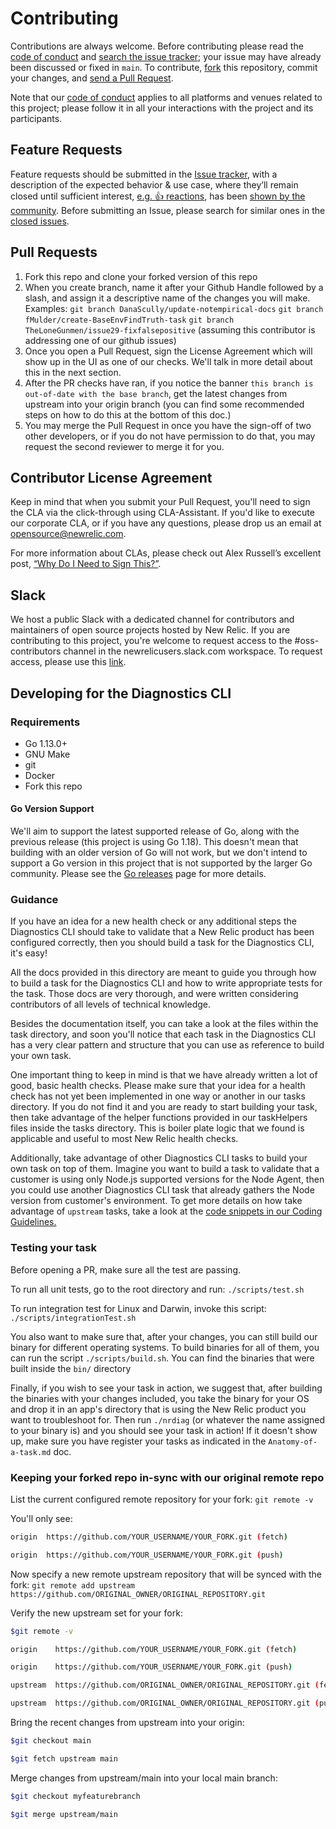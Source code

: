 # Contributing

Contributions are always welcome. Before contributing please read the
[code of conduct](./../CODE_OF_CONDUCT.md) and [search the issue tracker](../../../issues); your issue may have already been discussed or fixed in `main`. To contribute,
[fork](https://help.github.com/articles/fork-a-repo/) this repository, commit your changes, and [send a Pull Request](https://help.github.com/articles/using-pull-requests/).

Note that our [code of conduct](./../CODE_OF_CONDUCT.md) applies to all platforms and venues related to this project; please follow it in all your interactions with the project and its participants.

## Feature Requests

Feature requests should be submitted in the [Issue tracker](../../../issues), with a description of the expected behavior & use case, where they’ll remain closed until sufficient interest, [e.g. :+1: reactions](https://help.github.com/articles/about-discussions-in-issues-and-pull-requests/), has been [shown by the community](../../issues?q=label%3A%22votes+needed%22+sort%3Areactions-%2B1-desc).
Before submitting an Issue, please search for similar ones in the
[closed issues](../../../issues?q=is%3Aissue+is%3Aclosed+label%3Aenhancement).

## Pull Requests

1. Fork this repo and clone your forked version of this repo
2. When you create branch, name it after your Github Handle followed by a slash, and assign it a descriptive name of the changes you will make. Examples:
`git branch DanaScully/update-notempirical-docs`
`git branch fMulder/create-BaseEnvFindTruth-task`
`git branch TheLoneGunmen/issue29-fixfalsepositive` (assuming this contributor is addressing one of our github issues)
3. Once you open a Pull Request, sign the License Agreement which will show up in the UI as one of our checks. We'll talk in more detail about this in the next section.
4. After the PR checks have ran, if you notice the banner `this branch is out-of-date with the base branch`, get the latest changes from upstream into your origin branch (you can find some recommended steps on how to do this at the bottom of this doc.)
5. You may merge the Pull Request in once you have the sign-off of two other developers, or if you do not have permission to do that, you may request the second reviewer to merge it for you.

## Contributor License Agreement

Keep in mind that when you submit your Pull Request, you'll need to sign the CLA via the click-through using CLA-Assistant. If you'd like to execute our corporate CLA, or if you have any questions, please drop us an email at opensource@newrelic.com.

For more information about CLAs, please check out Alex Russell’s excellent post,
[“Why Do I Need to Sign This?”](https://infrequently.org/2008/06/why-do-i-need-to-sign-this/).

## Slack

We host a public Slack with a dedicated channel for contributors and maintainers of open source projects hosted by New Relic.  If you are contributing to this project, you're welcome to request access to the #oss-contributors channel in the newrelicusers.slack.com workspace.  To request access, please use this [link](https://join.slack.com/t/newrelicusers/shared_invite/zt-1ayj69rzm-~go~Eo1whIQGYnu3qi15ng).

## Developing for the Diagnostics CLI

### Requirements

* Go 1.13.0+
* GNU Make
* git
* Docker
* Fork this repo

#### Go Version Support

We'll aim to support the latest supported release of Go, along with the
previous release (this project is using Go 1.18).  This doesn't mean that building with an older version of Go
will not work, but we don't intend to support a Go version in this project that
is not supported by the larger Go community.  Please see the [Go
releases](https://golang.org/doc/go1.14) page for more details.

### Guidance

If you have an idea for a new health check or any additional steps the Diagnostics CLI should take to validate that a New Relic product has been configured correctly, then you should build a task for the Diagnostics CLI, it's easy!

All the docs provided in this directory are meant to guide you through how to build a task for the Diagnostics CLI and how to write appropriate tests for the task. Those docs are very thorough, and were written considering contributors of all levels of technical knowledge.

Besides the documentation itself, you can take a look at the files within the task directory, and soon you'll notice that each task in the Diagnostics CLI has a very clear pattern and structure that you can use as reference to build your own task.

One important thing to keep in mind is that we have already written a lot of good, basic health checks. Please make sure that your idea for a health check has not yet been implemented in one way or another in our tasks directory. If you do not find it and you are ready to start building your task, then take advantage of the helper functions provided in our taskHelpers files inside the tasks directory. This is boiler plate logic that we found is applicable and useful to most New Relic health checks.

Additionally, take advantage of other Diagnostics CLI tasks to build your own task on top of them. Imagine you want to build a task to validate that a customer is using only Node.js supported versions for the Node Agent, then you could use another Diagnostics CLI task that already gathers the Node version from customer's environment. To get more details on how take advantage of `upstream` tasks, take a look at the [code snippets in our Coding Guidelines.](./Coding-Guidelines.md)

### Testing your task

Before opening a PR, make sure all the test are passing.

To run all unit tests, go to the root directory and run: `./scripts/test.sh`

To run integration test for Linux and Darwin, invoke this script: `./scripts/integrationTest.sh`

You also want to make sure that, after your changes, you can still build our binary for different operating systems. To build binaries for all of them, you can run the script `./scripts/build.sh`. You can find the binaries that were built inside the `bin/` directory

Finally, if you wish to see your task in action, we suggest that, after building the binaries with your changes included, you take the binary for your OS and drop it in an app's directory that is using the New Relic product you want to troubleshoot for. Then run `./nrdiag` (or whatever the name assigned to your binary is) and you should see your task in action! If it doesn't show up, make sure you have register your tasks as indicated in the `Anatomy-of-a-task.md` doc.

### Keeping your forked repo in-sync with our original remote repo

List the current configured remote repository for your fork: `git remote -v`

You'll only see:

```bash
origin  https://github.com/YOUR_USERNAME/YOUR_FORK.git (fetch)

origin  https://github.com/YOUR_USERNAME/YOUR_FORK.git (push)
```

Now specify a new remote upstream repository that will be synced with the fork: `git remote add upstream https://github.com/ORIGINAL_OWNER/ORIGINAL_REPOSITORY.git`

Verify the new upstream set for your fork:

```bash
$git remote -v

origin    https://github.com/YOUR_USERNAME/YOUR_FORK.git (fetch)

origin    https://github.com/YOUR_USERNAME/YOUR_FORK.git (push)

upstream  https://github.com/ORIGINAL_OWNER/ORIGINAL_REPOSITORY.git (fetch)

upstream  https://github.com/ORIGINAL_OWNER/ORIGINAL_REPOSITORY.git (push)
```

Bring the recent changes from upstream into your origin:

```bash
$git checkout main

$git fetch upstream main
```

Merge changes from upstream/main into your local main branch:

```bash
$git checkout myfeaturebranch

$git merge upstream/main
```

